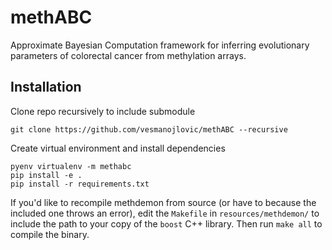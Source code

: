 # methABC
Approximate Bayesian Computation framework for inferring evolutionary parameters of colorectal cancer from methylation arrays.

## Installation
Clone repo recursively to include submodule
```
git clone https://github.com/vesmanojlovic/methABC --recursive
```
Create virtual environment and install dependencies
```
pyenv virtualenv -m methabc
pip install -e .
pip install -r requirements.txt
```

If you'd like to recompile methdemon from source (or have to because the included one throws an error), edit the `Makefile` in `resources/methdemon/` to include the path to your copy of the `boost` C++ library. Then run `make all` to compile the binary.
